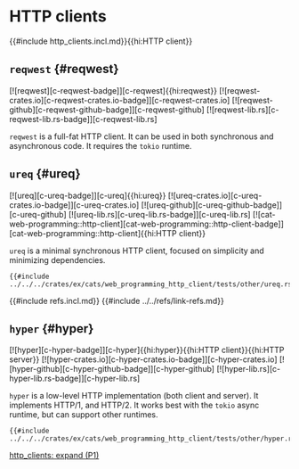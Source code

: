 # HTTP clients

{{#include http_clients.incl.md}}{{hi:HTTP client}}

## `reqwest` {#reqwest}

[![reqwest][c-reqwest-badge]][c-reqwest]{{hi:reqwest}}
[![reqwest-crates.io][c-reqwest-crates.io-badge]][c-reqwest-crates.io]
[![reqwest-github][c-reqwest-github-badge]][c-reqwest-github]
[![reqwest-lib.rs][c-reqwest-lib.rs-badge]][c-reqwest-lib.rs]

`reqwest` is a full-fat HTTP client. It can be used in both synchronous and asynchronous code. It requires the `tokio` runtime.

## `ureq` {#ureq}

[![ureq][c-ureq-badge]][c-ureq]{{hi:ureq}}
[![ureq-crates.io][c-ureq-crates.io-badge]][c-ureq-crates.io]
[![ureq-github][c-ureq-github-badge]][c-ureq-github]
[![ureq-lib.rs][c-ureq-lib.rs-badge]][c-ureq-lib.rs]
[![cat-web-programming::http-client][cat-web-programming::http-client-badge]][cat-web-programming::http-client]{{hi:HTTP client}}

`ureq` is a minimal synchronous HTTP client, focused on simplicity and minimizing dependencies.

```rust,editable
{{#include ../../../crates/ex/cats/web_programming_http_client/tests/other/ureq.rs:example}}
```

{{#include refs.incl.md}}
{{#include ../../refs/link-refs.md}}

<div class="hidden">

## `hyper` {#hyper}

[![hyper][c-hyper-badge]][c-hyper]{{hi:hyper}}{{hi:HTTP client}}{{hi:HTTP server}}
[![hyper-crates.io][c-hyper-crates.io-badge]][c-hyper-crates.io]
[![hyper-github][c-hyper-github-badge]][c-hyper-github]
[![hyper-lib.rs][c-hyper-lib.rs-badge]][c-hyper-lib.rs]

`hyper` is a low-level HTTP implementation (both client and server). It implements HTTP/1, and HTTP/2. It works best with the `tokio` async runtime, but can support other runtimes.

```rust,editable
{{#include ../../../crates/ex/cats/web_programming_http_client/tests/other/hyper.rs:example}}
```

[http_clients: expand (P1)](https://github.com/john-cd/rust_howto/issues/504)

</div>
